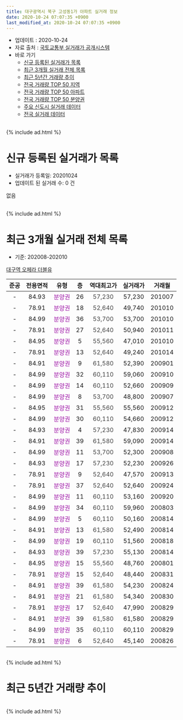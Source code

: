 ```yaml
---
title: 대구광역시 북구 고성동1가 아파트 실거래 정보
date: 2020-10-24 07:07:35 +0900
last_modified_at: 2020-10-24 07:07:35 +0900
---
```


* 업데이트 : 2020-10-24
* 자료 출처 : [국토교통부 실거래가 공개시스템](http://rt.molit.go.kr)
* 바로 가기
    * [신규 등록된 실거래가 목록](#신규-등록된-실거래가-목록)
    * [최근 3개월 실거래 전체 목록](#최근-3개월-실거래-전체-목록)
    * [최근 5년간 거래량 추이](#최근-5년간-거래량-추이)
    * [전국 거래량 TOP 50 지역](https://inasie.github.io/apt-trade-info/최근-3개월-전국에서-가장-거래가-많이-발생한-지역)
    * [전국 거래량 TOP 50 아파트](https://inasie.github.io/apt-trade-info/최근-3개월-전국에서-가장-거래가-많이-발생한-아파트)
    * [전국 거래량 TOP 50 분양권](https://inasie.github.io/apt-trade-info/최근-3개월-전국에서-가장-거래가-많이-발생한-분양권)
    * [주요 신도시 실거래 데이터](https://inasie.github.io/apt-trade-info/주요-신도시)
    * [전국 실거래 데이터](https://inasie.github.io/apt-trade-info/전국)
<br>
{% include ad.html %}
<br>

# 신규 등록된 실거래가 목록
* 실거래가 등록일: 20201024
* 업데이트 된 실거래 수: 0 건

없음

<br>
{% include ad.html %}
<br>

# 최근 3개월 실거래 전체 목록
* 기준: 202008-202010


[대구역 오페라 더블유](https://search.naver.com/search.naver?query=%EB%8C%80%EA%B5%AC%EA%B4%91%EC%97%AD%EC%8B%9C+%EB%B6%81%EA%B5%AC+%EA%B3%A0%EC%84%B1%EB%8F%991%EA%B0%80+%EB%8C%80%EA%B5%AC%EC%97%AD+%EC%98%A4%ED%8E%98%EB%9D%BC+%EB%8D%94%EB%B8%94%EC%9C%A0)

|준공|전용면적|유형|층|역대최고가|실거래가|거래월|
|:---:|:---:|:---:|:---:|:---:|:---:|:---:|
|-|84.93|<span style="color:#9C11A5">분양권</span>|26|<span style="color:#444444">57,230</span>|57,230|201007|
|-|78.91|<span style="color:#9C11A5">분양권</span>|18|<span style="color:#444444">52,640</span>|49,740|201010|
|-|84.99|<span style="color:#9C11A5">분양권</span>|36|<span style="color:#444444">53,700</span>|53,700|201010|
|-|78.91|<span style="color:#9C11A5">분양권</span>|27|<span style="color:#444444">52,640</span>|50,940|201011|
|-|84.95|<span style="color:#9C11A5">분양권</span>|5|<span style="color:#444444">55,560</span>|47,010|201010|
|-|78.91|<span style="color:#9C11A5">분양권</span>|13|<span style="color:#444444">52,640</span>|49,240|201014|
|-|84.91|<span style="color:#9C11A5">분양권</span>|9|<span style="color:#444444">61,580</span>|52,390|200901|
|-|84.99|<span style="color:#9C11A5">분양권</span>|32|<span style="color:#444444">60,110</span>|59,060|200910|
|-|84.99|<span style="color:#9C11A5">분양권</span>|14|<span style="color:#444444">60,110</span>|52,660|200909|
|-|84.99|<span style="color:#9C11A5">분양권</span>|8|<span style="color:#444444">53,700</span>|48,800|200907|
|-|84.95|<span style="color:#9C11A5">분양권</span>|31|<span style="color:#444444">55,560</span>|55,560|200912|
|-|84.99|<span style="color:#9C11A5">분양권</span>|30|<span style="color:#444444">60,110</span>|54,660|200912|
|-|84.93|<span style="color:#9C11A5">분양권</span>|4|<span style="color:#444444">57,230</span>|47,830|200914|
|-|84.91|<span style="color:#9C11A5">분양권</span>|39|<span style="color:#444444">61,580</span>|59,090|200914|
|-|84.99|<span style="color:#9C11A5">분양권</span>|11|<span style="color:#444444">53,700</span>|52,300|200908|
|-|84.93|<span style="color:#9C11A5">분양권</span>|17|<span style="color:#444444">57,230</span>|52,230|200926|
|-|78.91|<span style="color:#9C11A5">분양권</span>|9|<span style="color:#444444">52,640</span>|47,570|200913|
|-|78.91|<span style="color:#9C11A5">분양권</span>|37|<span style="color:#444444">52,640</span>|52,640|200924|
|-|84.99|<span style="color:#9C11A5">분양권</span>|11|<span style="color:#444444">60,110</span>|53,160|200920|
|-|84.99|<span style="color:#9C11A5">분양권</span>|34|<span style="color:#444444">60,110</span>|59,960|200803|
|-|84.99|<span style="color:#9C11A5">분양권</span>|5|<span style="color:#444444">60,110</span>|50,160|200814|
|-|84.91|<span style="color:#9C11A5">분양권</span>|13|<span style="color:#444444">61,580</span>|52,490|200814|
|-|84.99|<span style="color:#9C11A5">분양권</span>|19|<span style="color:#444444">60,110</span>|51,560|200818|
|-|84.93|<span style="color:#9C11A5">분양권</span>|39|<span style="color:#444444">57,230</span>|55,130|200814|
|-|84.95|<span style="color:#9C11A5">분양권</span>|15|<span style="color:#444444">55,560</span>|48,760|200801|
|-|78.91|<span style="color:#9C11A5">분양권</span>|15|<span style="color:#444444">52,640</span>|48,440|200831|
|-|84.91|<span style="color:#9C11A5">분양권</span>|39|<span style="color:#444444">61,580</span>|54,230|200824|
|-|84.91|<span style="color:#9C11A5">분양권</span>|21|<span style="color:#444444">61,580</span>|54,340|200830|
|-|78.91|<span style="color:#9C11A5">분양권</span>|17|<span style="color:#444444">52,640</span>|47,990|200829|
|-|84.91|<span style="color:#9C11A5">분양권</span>|39|<span style="color:#444444">61,580</span>|61,580|200829|
|-|84.99|<span style="color:#9C11A5">분양권</span>|35|<span style="color:#444444">60,110</span>|60,110|200829|
|-|78.91|<span style="color:#9C11A5">분양권</span>|6|<span style="color:#444444">52,640</span>|45,140|200826|


<br>
{% include ad.html %}
<br>

# 최근 5년간 거래량 추이


<div style="width:100%;">
    <canvas id="deal_progress" height="200"></canvas>
</div>

<script>
new Chart(document.getElementById("deal_progress"), {
    type: 'line',
    data: {
        labels: ['201510','201511','201512','201601','201602','201603','201604','201605','201606','201607','201608','201609','201610','201611','201612','201701','201702','201703','201704','201705','201706','201707','201708','201709','201710','201711','201712','201801','201802','201803','201804','201805','201806','201807','201808','201809','201810','201811','201812','201901','201902','201903','201904','201905','201906','201907','201908','201909','201910','201911','201912','202001','202002','202003','202004','202005','202006','202007','202008','202009','202010'],
        datasets: [{
            label: '매매',
            pointRadius: 1,
            data: [0, 0, 0, 0, 5, 2, 2, 1, 0, 0, 0, 1, 0, 0, 0, 0, 1, 0, 0, 0, 0, 0, 0, 0, 0, 0, 1, 1, 1, 0, 1, 0, 1, 0, 0, 0, 0, 0, 0, 0, 0, 12, 6, 1, 6, 5, 0, 0, 0, 0, 1, 0, 0, 3, 2, 131, 61, 32, 13, 13, 6],
            borderColor: "rgba(255, 201, 14, 1)",
            backgroundColor: "rgba(255, 201, 14, 0.5)",
            fill: false,
            lineTension: 0
        },{
            label: '전월세',
            pointRadius: 1,
            data: [0, 0, 0, 1, 0, 0, 1, 0, 0, 0, 0, 0, 0, 0, 0, 1, 0, 0, 0, 0, 0, 0, 0, 0, 0, 0, 0, 0, 0, 0, 0, 0, 0, 1, 0, 1, 0, 0, 0, 0, 0, 0, 1, 0, 0, 0, 0, 0, 0, 0, 0, 0, 0, 0, 0, 0, 0, 0, 0, 0, 0],
            borderColor: "rgba(0, 141, 185, 1)",
            backgroundColor: "rgba(0, 141, 185, 0.5)",
            fill: false,
            lineTension: 0
        }
        ]
    },
    options: {
        responsive: true,
        title: {
            display: false
        },
        tooltips: {
            mode: 'index',
            intersect: false
        },
        hover: {
            mode: 'nearest',
            intersect: true
        },
        scales: {
            xAxes: [{
                display: true,
                scaleLabel: {
                    display: true,
                    labelString: '년/월'
                }
            }],
            yAxes: [{
                display: true,
                ticks: {
                    suggestedMin: 0,
                },
                scaleLabel: {
                    display: true,
                    labelString: '실거래 수'
                }
            }]
        }
    }
});

</script>


<br>
{% include ad.html %}
<br>

